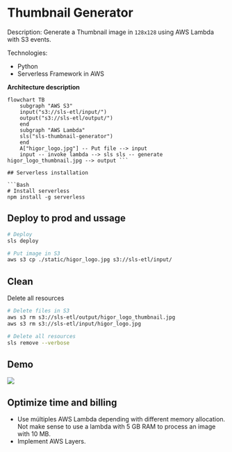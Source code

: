 # Thumbnail Generator

Description: Generate a Thumbnail image in `128x128` using AWS Lambda with S3 events.

Technologies:
- Python
- Serverless Framework in AWS

**Architecture description**

```mermaid
flowchart TB
    subgraph "AWS S3"
    input("s3://sls-etl/input/")
    output("s3://sls-etl/output/")
    end
    subgraph "AWS Lambda"
    sls("sls-thumbnail-generator")
    end
    A["higor_logo.jpg"] -- Put file --> input
    input -- invoke lambda --> sls sls -- generate higor_logo_thumbnail.jpg --> output ```

## Serverless installation

```Bash
# Install serverless
npm install -g serverless
```

## Deploy to prod and ussage

```Bash
# Deploy
sls deploy

# Put image in S3
aws s3 cp ./static/higor_logo.jpg s3://sls-etl/input/
```

## Clean

Delete all resources

```Bash
# Delete files in S3
aws s3 rm s3://sls-etl/output/higor_logo_thumbnail.jpg
aws s3 rm s3://sls-etl/input/higor_logo.jpg

# Delete all resources
sls remove --verbose
```


## Demo

![](./thumbnail-generator-demo.gif)

## Optimize time and billing

- Use múltiples AWS Lambda depending with different memory allocation. Not make sense to use a lambda with 5 GB RAM to process an image with 10 MB.
- Implement AWS Layers.
